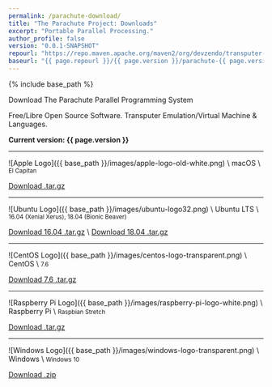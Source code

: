 ```yaml
---
permalink: /parachute-download/
title: "The Parachute Project: Downloads"
excerpt: "Portable Parallel Processing."
author_profile: false
version: "0.0.1-SNAPSHOT"
repourl: "https://repo.maven.apache.org/maven2/org/devzendo/transputer-emulator"
baseurl: "{{ page.repourl }}/{{ page.version }}/parachute-{{ page.version }}-"
---
```


{% include base_path %}


Download The Parachute Parallel Programming System

Free/Libre Open Source Software. Transputer Emulation/Virtual Machine & Languages.


<p/>
<b>Current version: {{ page.version }}</b>
<p/>

---

![Apple Logo]({{ base_path }}/images/apple-logo-old-white.png) \\
macOS \\
<small>El Capitan</small>

<a href="{{ page.baseurl }}-mac-x86_64.tar.gz">Download .tar.gz</a>

---

![Ubuntu Logo]({{ base_path }}/images/ubuntu-logo32.png) \\
Ubuntu LTS \\
<small>16.04 (Xenial Xerus), 18.04 (Bionic Beaver)</small>

<a href="{{ page.baseurl }}-ubuntu-16.04-linux-x86_64.tar.gz">Download 16.04 .tar.gz</a> \\
<a href="{{ page.baseurl }}-ubuntu-18.04-linux-x86_64.tar.gz">Download 18.04 .tar.gz</a>

---

![CentOS Logo]({{ base_path }}/images/centos-logo-transparent.png) \\
CentOS \\
<small>7.6</small>

<a href="{{ page.baseurl }}-centos-7-linux-x86_64.tar.gz">Download 7.6 .tar.gz</a>

---

![Raspberry Pi Logo]({{ base_path }}/images/raspberry-pi-logo-white.png) \\
Raspberry Pi \\
<small>Raspbian Stretch</small>

<a href="{{ page.baseurl }}-raspbian-9-linux-arm_32.tar.gz">Download .tar.gz</a>

---

![Windows Logo]({{ base_path }}/images/windows-logo-transparent.png) \\
Windows \\
<small>Windows 10</small>

<a href="{{ page.baseurl }}-windows-x86_64.zip">Download .zip</a>


